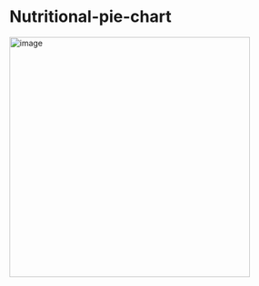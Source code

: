 # Nutritional-pie-chart
<img width="423" alt="image" src="https://github.com/user-attachments/assets/0773bf96-c7f4-4c5b-b278-348bca56e4ac" />
